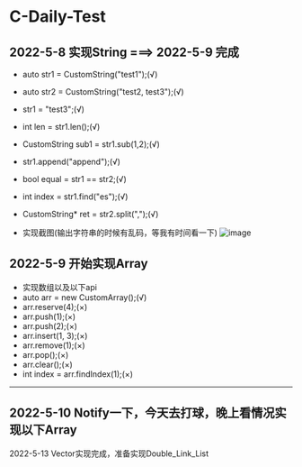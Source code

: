 # C-Daily-Test
## 2022-5-8 实现String ===> 2022-5-9 完成
- auto str1 = CustomString("test1");(√)
- auto str2 = CustomString("test2, test3");(√)
- str1 = "test3";(√)
- int len = str1.len();(√)
- CustomString sub1 = str1.sub(1,2);(√)
- str1.append("append");(√)
- bool equal = str1 == str2;(√)
- int index = str1.find("es");(√)
- CustomString* ret = str2.split(",");(√)

- 实现截图(输出字符串的时候有乱码，等我有时间看一下)
![image](https://user-images.githubusercontent.com/74652578/167532823-e165cac6-cc69-47b3-8c8e-45517bfa2eed.png)

## 2022-5-9 开始实现Array

- 实现数组以及以下api
- auto arr = new CustomArray();(√)
- arr.reserve(4);(×)
- arr.push(1);(×)
- arr.push(2);(×)
- arr.insert(1, 3);(×)
- arr.remove(1);(×)
- arr.pop();(×)
- arr.clear();(×)
- int index = arr.findIndex(1);(×)

---
2022-5-10 Notify一下，今天去打球，晚上看情况实现以下Array
---
2022-5-13 Vector实现完成，准备实现Double_Link_List

